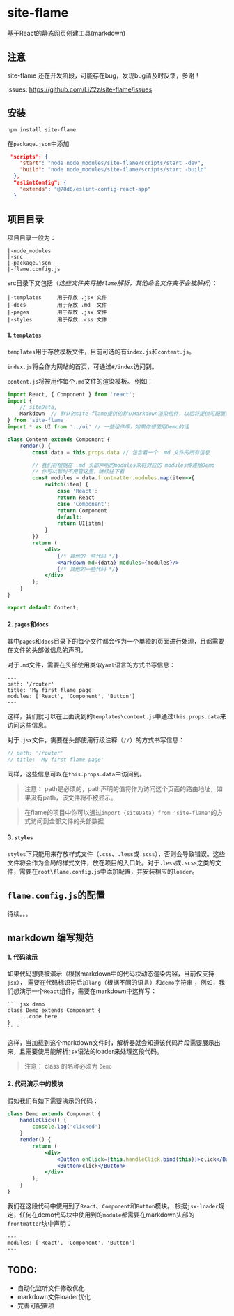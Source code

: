 # site-flame
基于React的静态网页创建工具(markdown)

## 注意

site-flame 还在开发阶段，可能存在bug，发现bug请及时反馈，多谢！

issues: https://github.com/LiZ2z/site-flame/issues

## 安装

```
npm install site-flame
```
在`package.json`中添加
```json
 "scripts": {
    "start": "node node_modules/site-flame/scripts/start -dev",
    "build": "node node_modules/site-flame/scripts/start -build"
  },
  "eslintConfig": {
    "extends": "@78d6/eslint-config-react-app"
  }
```

## 项目目录

项目目录一般为：
```
|-node_modules
|-src
|-package.json
|-flame.config.js
```
src目录下又包括（_这些文件夹将被`flame`解析，其他命名文件夹不会被解析_）：
```
|-templates     用于存放 .jsx 文件
|-docs          用于存放 .md  文件
|-pages         用于存放 .jsx 文件
|-styles        用于存放 .css 文件
```


#### 1. `templates`
`templates`用于存放模板文件，目前可选的有`index.js`和`content.js`。

`index.js`将会作为网站的首页，可通过`#/index`访问到。

`content.js`将被用作每个`.md`文件的渲染模板。
例如：
```jsx
import React, { Component } from 'react';
import {
    // siteData,
    Markdown  // 默认的site-flame提供的默认Markdown渲染组件，以后将提供可配置接口
} from 'site-flame'
import * as UI from '../ui' // 一些组件库，如果你想使用Demo的话

class Content extends Component {
    render() {
        const data = this.props.data // 包含着一个 .md 文件的所有信息

        // 我们将根据在 .md 头部声明的modules来将对应的 modules传递给Demo
        // 你可以暂时不用管这里，继续往下看
        const modules = data.frontmatter.modules.map(item=>{
            switch(item) {
                case 'React':
                return React
                case 'Component':
                return Component
                default:
                return UI[item]
            }
        })
        return (
            <div>
                {/* 其他的一些代码 */}
                <Markdown md={data} modules={modules}/>
                {/* 其他的一些代码 */}
            </div>
        );
    }
}

export default Content;
```

#### 2. `pages`和`docs`
其中`pages`和`docs`目录下的每个文件都会作为一个单独的页面进行处理，且都需要在文件的头部做信息的声明。

对于`.md`文件，需要在头部使用类似`yaml`语言的方式书写信息：
``` frontmatter
---
path: '/router'
title: 'My first flame page'
modules: ['React', 'Component', 'Button']
---
```
这样，我们就可以在上面说到的`templates\content.js`中通过`this.props.data`来访问这些信息。

对于`.jsx`文件，需要在头部使用行级注释（`//`）的方式书写信息：
```jsx
// path: '/router'
// title: 'My first flame page'
```
同样，这些信息可以在`this.props.data`中访问到。

>注意： path是必须的，path声明的值将作为访问这个页面的路由地址，如果没有path，该文件将不被显示。

>在flame的项目中你可以通过`import {siteData} from 'site-flame'`的方式访问到全部文件的头部数据



#### 3. `styles`
`styles`下只能用来存放样式文件（`.css`、`.less`或`.scss`），否则会导致错误。这些文件将会作为全局的样式文件，放在项目的入口处。对于`.less`或`.scss`之类的文件，需要在`root\flame.config.js`中添加配置，并安装相应的`loader`。

## `flame.config.js`的配置

待续。。。

## markdown 编写规范

#### 1. 代码演示
如果代码想要被演示（根据markdown中的代码块动态渲染内容，目前仅支持`jsx`）， 需要在代码标识符后加`lang`（根据不同的语言）和`demo`字符串 ，例如，我们想演示一个`React`组件，需要在markdown中这样写：

```
``` jsx demo
class Demo extends Component {
    ...code here
}
`` `
```
这样，当加载到这个markdown文件时，解析器就会知道该代码片段需要展示出来，且需要使用能解析`jsx`语法的loader来处理这段代码。

> 注意： class 的名称必须为 `Demo`

#### 2. 代码演示中的模块
假如我们有如下需要演示的代码：

```jsx demo
class Demo extends Component {
    handleClick() {
        console.log('clicked')
    }
    render() {
        return (
            <div>
                <Button onClick={this.handleClick.bind(this)}>click</Button>
                <Button>click</Button>
            </div>
        );
    }
}
```
我们在这段代码中使用到了`React`、`Component`和`Button`模块。
根据`jsx-loader`规定，任何在demo代码块中使用到的`module`都需要在markdown头部的`frontmatter`块中声明：

``` frontmatter
---
modules: ['React', 'Component', 'Button']
---
```


## TODO: 
- 自动化监听文件修改优化
- markdown文件loader优化
- 完善可配置项
